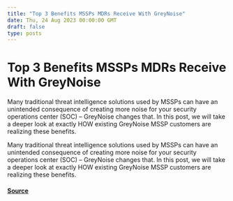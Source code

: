 ```yaml
---
title: "Top 3 Benefits MSSPs MDRs Receive With GreyNoise"
date: Thu, 24 Aug 2023 00:00:00 GMT
draft: false
type: posts
---
```

# Top 3 Benefits MSSPs MDRs Receive With GreyNoise





Many traditional threat intelligence solutions used by MSSPs can have an unintended consequence of creating more noise for your security operations center (SOC) – GreyNoise changes that. In this post, we will take a deeper look at exactly HOW existing GreyNoise MSSP customers are realizing these benefits.

Many traditional threat intelligence solutions used by MSSPs can have an unintended consequence of creating more noise for your security operations center (SOC) – GreyNoise changes that. In this post, we will take a deeper look at exactly HOW existing GreyNoise MSSP customers are realizing these benefits.

#### [Source](https://www.greynoise.io/blog/top-3-benefits-mssps-mdrs-receive-with-greynoise)

